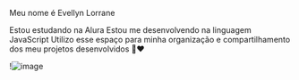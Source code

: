 Meu nome é Evellyn Lorrane

Estou estudando na Alura
Estou me desenvolvendo na linguagem JavaScript
Utilizo esse espaço para minha organização e compartilhamento dos meu projetos desenvolvidos
💋❤️

!![image](https://github.com/user-attachments/assets/b9c558f2-7979-46da-ac07-ff2b180d814e)
[](link)
